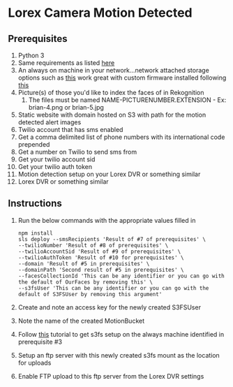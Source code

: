 # Lorex Camera Motion Detected

## Prerequisites

 1. Python 3
 2. Same requirements as listed [here](https://serverless.com/framework/docs/providers/aws/guide/quick-start/)
 3. An always on machine in your network...network attached storage options such as [this](https://www.amazon.com/Diskless-Cloud-Network-Attached-Storage/dp/B01AWH05KK/ref=sr_1_1?keywords=wdmycloud&qid=1557723024&s=electronics&sr=1-1-spell) work great with custom firmware installed following [this](https://drive.google.com/drive/folders/0B_6OlQ_H0PxVRXF4aFpYS2dzMEE)
 4. Picture(s) of those you'd like to index the faces of in Rekognition
    1. The files must be named NAME-PICTURENUMBER.EXTENSION - Ex: brian-4.png or brian-5.jpg
 5. Static website with domain hosted on S3 with path for the motion detected alert images
 6. Twilio account that has sms enabled
 7. Get a comma delimited list of phone numbers with its international code prepended
 8. Get a number on Twilio to send sms from
 9. Get your twilio account sid
 10. Get your twilio auth token
 11. Motion detection setup on your Lorex DVR or something similar
 12. Lorex DVR or something similar

## Instructions

 1. Run the below commands with the appropriate values filled in

    ```console
    npm install
    sls deploy --smsRecipients 'Result of #7 of prerequisites' \
    --twilioNumber 'Result of #8 of prerequisites' \
    --twilioAccountSid 'Result of #9 of prerequisites' \
    --twilioAuthToken 'Result of #10 for prerequisites' \
    --domain 'Result of #5 in prerequisites' \
    --domainPath 'Second result of #5 in prerequisites' \
    --facesCollectionId 'This can be any identifier or you can go with the default of OurFaces by removing this' \
    --s3fsUser 'This can be any identifier or you can go with the default of S3FSUser by removing this argument'
    ```

 2. Create and note an access key for the newly created S3FSUser
 3. Note the name of the created MotionBucket
 4. Follow [this](https://github.com/s3fs-fuse/s3fs-fuse/wiki/Fuse-Over-Amazon) tutorial to get s3fs setup on the always machine identified in prerequisite #3
 5. Setup an ftp server with this newly created s3fs mount as the location for uploads
 6. Enable FTP upload to this ftp server from the Lorex DVR settings